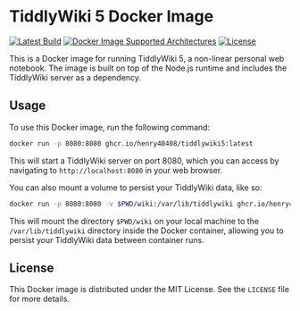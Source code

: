 # TiddlyWiki 5 Docker Image

[![Latest Build](https://img.shields.io/github/actions/workflow/status/henry40408/tiddlywiki5/build.yml?branch=main&label=build&logo=docker&logoColor=white)](https://github.com/henry40408/tiddlywiki5/actions/workflows/build-docker-image.yml)
[![Docker Image Supported Architectures](https://img.shields.io/badge/arch-amd64%20%7C%20arm64-blue?logo=docker&logoColor=white)](https://hub.docker.com/r/myusername/tiddlywiki5)
[![License](https://img.shields.io/github/license/henry40408/tiddlywiki5)](https://github.com/henry40408/tiddlywiki5/blob/main/LICENSE)

This is a Docker image for running TiddlyWiki 5, a non-linear personal web notebook. The image is built on top of the Node.js runtime and includes the TiddlyWiki server as a dependency.

## Usage

To use this Docker image, run the following command:

```sh
docker run -p 8080:8080 ghcr.io/henry40408/tiddlywiki5:latest

```

This will start a TiddlyWiki server on port 8080, which you can access by navigating to `http://localhost:8080` in your web browser.

You can also mount a volume to persist your TiddlyWiki data, like so:

```sh
docker run -p 8080:8080 -v $PWD/wiki:/var/lib/tiddlywiki ghcr.io/henry40408/tiddlywiki5:latest
```

This will mount the directory `$PWD/wiki` on your local machine to the `/var/lib/tiddlywiki` directory inside the Docker container, allowing you to persist your TiddlyWiki data between container runs.

## License

This Docker image is distributed under the MIT License. See the `LICENSE` file for more details.
